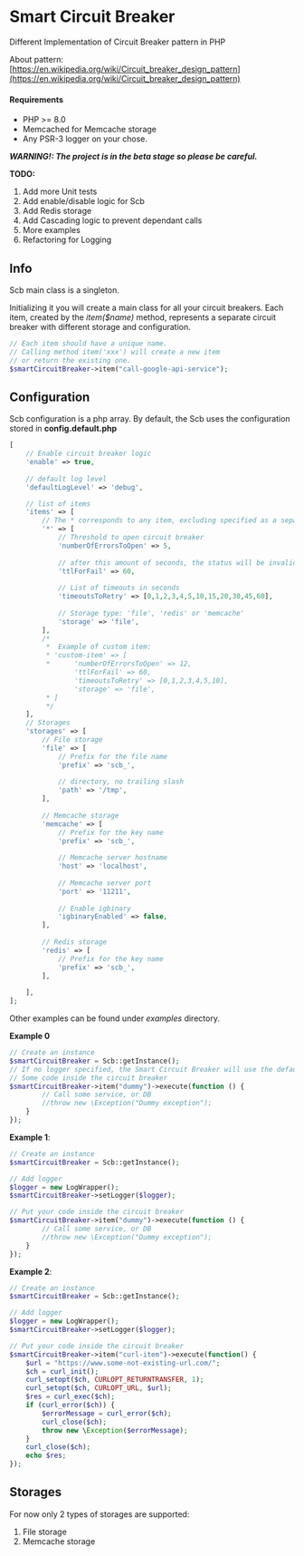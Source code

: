 # Smart Circuit Breaker
Different Implementation of Circuit Breaker pattern in PHP

About pattern: [https://en.wikipedia.org/wiki/Circuit_breaker_design_pattern](https://en.wikipedia.org/wiki/Circuit_breaker_design_pattern)

#### Requirements
- PHP >= 8.0
- Memcached for Memcache storage
- Any PSR-3 logger on your chose.

_**WARNING!: The project is in the beta stage so please be careful.**_

**TODO:**
1. Add more Unit tests
2. Add enable/disable logic for Scb
3. Add Redis storage
4. Add Cascading logic to prevent dependant calls
5. More examples
6. Refactoring for Logging


## Info
Scb main class is a singleton.

Initializing it you will create a main class for all your circuit breakers.
Each item, created by the _item($name)_ method, represents a separate circuit breaker with different storage and configuration.

```php
// Each item should have a unique name.
// Calling method item('xxx') will create a new item
// or return the existing one.   
$smartCircuitBreaker->item("call-google-api-service");
```

## **Configuration**

Scb configuration is a php array. By default, the Scb uses the configuration stored in **config.default.php**

```php
[
    // Enable circuit breaker logic
    'enable' => true,
    
    // default log level
    'defaultLogLevel' => 'debug',

    // list of items
    'items' => [
        // The * corresponds to any item, excluding specified as a separate item
        '*' => [
            // Threshold to open circuit breaker
            'numberOfErrorsToOpen' => 5,
            
            // after this amount of seconds, the status will be invalidated during the script init stage.
            'ttlForFail' => 60,
            
            // List of timeouts in seconds
            'timeoutsToRetry' => [0,1,2,3,4,5,10,15,20,30,45,60],
            
            // Storage type: 'file', 'redis' or 'memcache'
            'storage' => 'file',
        ],
        /*
         *  Example of custom item:
         * 'custom-item' => [
         *      'numberOfErrorsToOpen' => 12,
                'ttlForFail' => 60,
                'timeoutsToRetry' => [0,1,2,3,4,5,10],
                'storage' => 'file',
         * ]
         */
    ],
    // Storages
    'storages' => [
        // File storage
        'file' => [
            // Prefix for the file name
            'prefix' => 'scb_',
            
            // directory, no trailing slash
            'path' => '/tmp',
        ],
        
        // Memcache storage
        'memcache' => [
            // Prefix for the key name
            'prefix' => 'scb_',
            
            // Memcache server hostname
            'host' => 'localhost',
            
            // Memcache server port
            'port' => '11211',
            
            // Enable igbinary
            'igbinaryEnabled' => false,
        ],
        
        // Redis storage
        'redis' => [
            // Prefix for the key name
            'prefix' => 'scb_',
        ],
        
    ],
];
```


Other examples can be found under _examples_ directory.

**Example 0**
```php
// Create an instance
$smartCircuitBreaker = Scb::getInstance();
// If no logger specified, the Smart Circuit Breaker will use the default logger (LogWrapper.php)
// Some code inside the circuit breaker
$smartCircuitBreaker->item("dummy")->execute(function () {
        // Call some service, or DB
        //throw new \Exception("Dummy exception");
    }
});
```

**Example 1**:
```php
// Create an instance
$smartCircuitBreaker = Scb::getInstance();

// Add logger
$logger = new LogWrapper();
$smartCircuitBreaker->setLogger($logger);

// Put your code inside the circuit breaker
$smartCircuitBreaker->item("dummy")->execute(function () {
        // Call some service, or DB
        //throw new \Exception("Dummy exception");
    }
});

```

**Example 2**:
```php
// Create an instance
$smartCircuitBreaker = Scb::getInstance();

// Add logger
$logger = new LogWrapper();
$smartCircuitBreaker->setLogger($logger);

// Put your code inside the circuit breaker
$smartCircuitBreaker->item("curl-item")->execute(function() {
    $url = "https://www.some-not-existing-url.com/";
    $ch = curl_init();
    curl_setopt($ch, CURLOPT_RETURNTRANSFER, 1);
    curl_setopt($ch, CURLOPT_URL, $url);
    $res = curl_exec($ch);
    if (curl_error($ch)) {
        $errorMessage = curl_error($ch);
        curl_close($ch);
        throw new \Exception($errorMessage);
    }
    curl_close($ch);
    echo $res;
});


```

## Storages
For now only 2 types of storages are supported:
1. File storage
2. Memcache storage
